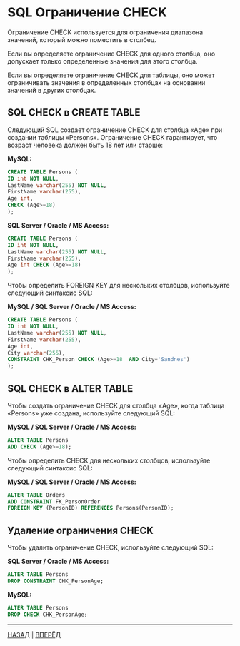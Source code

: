 # SQL Ограничение CHECK

Ограничение CHECK используется для ограничения диапазона значений, который можно поместить в столбец.

Если вы определяете ограничение CHECK для одного столбца, оно допускает только определенные значения для этого столбца.

Если вы определяете ограничение CHECK для таблицы, оно может ограничивать значения в определенных столбцах на основании значений в других столбцах.

## SQL CHECK в CREATE TABLE

Следующий SQL создает ограничение CHECK для столбца «Age» при создании таблицы «Persons». Ограничение CHECK гарантирует, что возраст человека должен быть 18 лет или старше:

**MySQL:**

``` SQL
CREATE TABLE Persons (
ID int NOT NULL,
LastName varchar(255) NOT NULL,
FirstName varchar(255),
Age int,
CHECK (Age>=18)
);
```

**SQL Server / Oracle / MS Access:**

``` SQL
CREATE TABLE Persons (
ID int NOT NULL,
LastName varchar(255) NOT NULL,
FirstName varchar(255),
Age int CHECK (Age>=18)
);
```

Чтобы определить FOREIGN KEY для нескольких столбцов, используйте следующий синтаксис SQL:

**MySQL / SQL Server / Oracle / MS Access:**

``` SQL
CREATE TABLE Persons (
ID int NOT NULL,
LastName varchar(255) NOT NULL,
FirstName varchar(255),
Age int,
City varchar(255),
CONSTRAINT CHK_Person CHECK (Age>=18  AND City='Sandnes')
);
```

## SQL CHECK в ALTER TABLE

Чтобы создать ограничение CHECK для столбца «Age», когда таблица «Persons» уже создана, используйте следующий SQL:

**MySQL / SQL Server / Oracle / MS Access:**

``` SQL
ALTER TABLE Persons
ADD CHECK (Age>=18);
```

Чтобы определить CHECK для нескольких столбцов, используйте следующий синтаксис SQL:

**MySQL / SQL Server / Oracle / MS Access:**

``` SQL
ALTER TABLE Orders
ADD CONSTRAINT FK_PersonOrder
FOREIGN KEY (PersonID) REFERENCES Persons(PersonID);
```

## Удаление ограничения CHECK

Чтобы удалить ограничение CHECK, используйте следующий SQL:

**SQL Server / Oracle / MS Access:**

``` SQL
ALTER TABLE Persons
DROP CONSTRAINT CHK_PersonAge;
```

**MySQL:**

``` SQL
ALTER TABLE Persons
DROP CHECK CHK_PersonAge;
```
---

[НАЗАД](/SQL_DATABASE/SQL_FOREIGN_KEY.md)  | [ВПЕРЁД](#)

